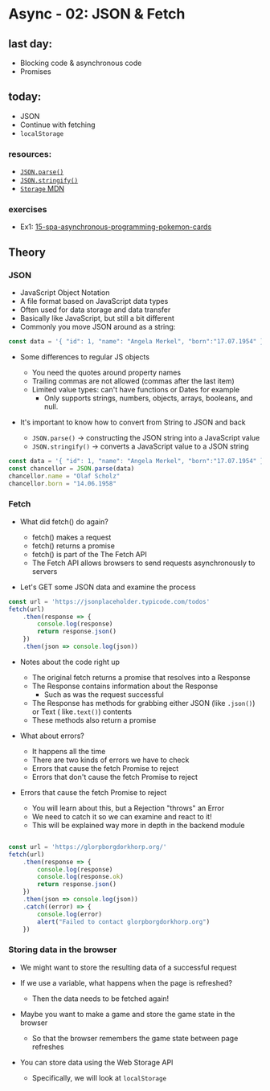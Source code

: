 # Async - 02: JSON & Fetch

## last day:

- Blocking code & asynchronous code
- Promises

## today:

- JSON
- Continue with fetching
- `localStorage`

### resources:

- [`JSON.parse()`](https://developer.mozilla.org/en-US/docs/Web/JavaScript/Reference/Global_Objects/JSON/parse)
- [`JSON.stringify()`](https://developer.mozilla.org/en-US/docs/Web/JavaScript/Reference/Global_Objects/JSON/stringify)
- [`Storage` MDN](https://developer.mozilla.org/en-US/docs/Web/API/Storage)

### exercises

- Ex1: [15-spa-asynchronous-programming-pokemon-cards](https://classroom.github.com/a/LYhv6ZYU)

## Theory

### JSON

- JavaScript Object Notation
- A file format based on JavaScript data types
- Often used for data storage and data transfer
- Basically like JavaScript, but still a bit different
- Commonly you move JSON around as a string:
```js
const data = '{ "id": 1, "name": "Angela Merkel", "born":"17.07.1954" }'
```
- Some differences to regular JS objects
    - You need the quotes around property names
    - Trailing commas are not allowed (commas after the last item)
    - Limited value types: can't have functions or Dates for example
        - Only supports strings, numbers, objects, arrays, booleans, and null.
    
- It's important to know how to convert from String to JSON and back
    - `JSON.parse()` -> constructing the JSON string into a JavaScript value
    - `JSON.stringify()` -> converts a JavaScript value to a JSON string

```js
const data = '{ "id": 1, "name": "Angela Merkel", "born":"17.07.1954" }'
const chancellor = JSON.parse(data)
chancellor.name = "Olaf Scholz"
chancellor.born = "14.06.1958"
```

### Fetch

- What did fetch() do again?
    - fetch() makes a request
    - fetch() returns a promise
    - fetch() is part of the The Fetch API
    - The Fetch API allows browsers to send requests asynchronously to servers

- Let's GET some JSON data and examine the process

```js
const url = 'https://jsonplaceholder.typicode.com/todos'
fetch(url)
    .then(response => {
        console.log(response)
        return response.json()
    })
    .then(json => console.log(json))
```

- Notes about the code right up
    - The original fetch returns a promise that resolves into a Response
    - The Response contains information about the Response
        - Such as was the request successful
    - The Response has methods for grabbing either JSON (like `.json()`) or Text ( like`.text()`) contents
    - These methods also return a promise

- What about errors?
    - It happens all the time
    - There are two kinds of errors we have to check
    - Errors that cause the fetch Promise to reject
    - Errors that don't cause the fetch Promise to reject

- Errors that cause the fetch Promise to reject
    - You will learn about this, but a Rejection "throws" an Error
    - We need to catch it so we can examine and react to it!
    - This will be explained way more in depth in the backend module

```js

const url = 'https://glorpborgdorkhorp.org/'
fetch(url)
    .then(response => {
        console.log(response)
        console.log(response.ok)
        return response.json()
    })
    .then(json => console.log(json))
    .catch((error) => {
        console.log(error)
        alert("Failed to contact glorpborgdorkhorp.org")
    })
```

### Storing data in the browser

- We might want to store the resulting data of a successful request
- If we use a variable, what happens when the page is refreshed?
    - Then the data needs to be fetched again!

- Maybe you want to make a game and store the game state in the browser
    - So that the browser remembers the game state between page refreshes

- You can store data using the Web Storage API
    - Specifically, we will look at `localStorage`